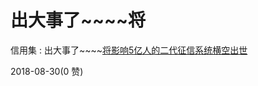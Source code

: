 # 出大事了~~~~将

信用集 : 出大事了~~~~[将影响](https://mp.weixin.qq.com/s/XJKyTu3j_AXyJ8Dgye77Ng)[5](https://mp.weixin.qq.com/s/XJKyTu3j_AXyJ8Dgye77Ng)[亿人的二代征信系统横空出世](https://mp.weixin.qq.com/s/XJKyTu3j_AXyJ8Dgye77Ng)

2018-08-30(0 赞)